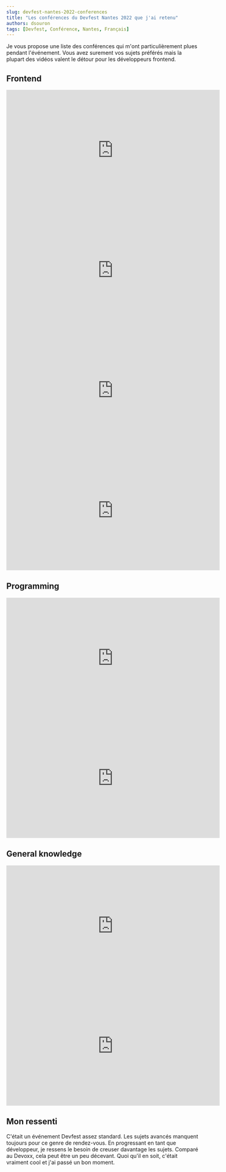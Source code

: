 ```yaml
---
slug: devfest-nantes-2022-conferences
title: "Les conférences du Devfest Nantes 2022 que j'ai retenu"
authors: dsouron
tags: [Devfest, Conférence, Nantes, Français]
---
```


Je vous propose une liste des conférences qui m'ont particulièrement plues pendant l'événement. Vous avez surement vos sujets préférés mais la plupart des vidéos valent le détour pour les développeurs frontend.

<!--truncate-->

## Frontend

<iframe width="560" height="315" src="https://www.youtube.com/embed/xtpaQ8_mmKM" title="YouTube video player" frameborder="0" allow="accelerometer; autoplay; clipboard-write; encrypted-media; gyroscope; picture-in-picture" allowfullscreen></iframe>

<iframe width="560" height="315" src="https://www.youtube.com/embed/R7dkpkwx8K4" title="YouTube video player" frameborder="0" allow="accelerometer; autoplay; clipboard-write; encrypted-media; gyroscope; picture-in-picture" allowfullscreen></iframe>

<iframe width="560" height="315" src="https://www.youtube.com/embed/H62ykGQwLHk" title="YouTube video player" frameborder="0" allow="accelerometer; autoplay; clipboard-write; encrypted-media; gyroscope; picture-in-picture" allowfullscreen></iframe>

<iframe width="560" height="315" src="https://www.youtube.com/embed/meiA4TPltoI" title="YouTube video player" frameborder="0" allow="accelerometer; autoplay; clipboard-write; encrypted-media; gyroscope; picture-in-picture" allowfullscreen></iframe>

## Programming

<iframe width="560" height="315" src="https://www.youtube.com/embed/6zQs4B2NIKA" title="YouTube video player" frameborder="0" allow="accelerometer; autoplay; clipboard-write; encrypted-media; gyroscope; picture-in-picture" allowfullscreen></iframe>

<iframe width="560" height="315" src="https://www.youtube.com/embed/PdweuZKD8Sg" title="YouTube video player" frameborder="0" allow="accelerometer; autoplay; clipboard-write; encrypted-media; gyroscope; picture-in-picture" allowfullscreen></iframe>

## General knowledge

<iframe width="560" height="315" src="https://www.youtube.com/embed/j0dCH55-6Ck" title="YouTube video player" frameborder="0" allow="accelerometer; autoplay; clipboard-write; encrypted-media; gyroscope; picture-in-picture" allowfullscreen></iframe>

<iframe width="560" height="315" src="https://www.youtube.com/embed/jAl3c_zo71w" title="YouTube video player" frameborder="0" allow="accelerometer; autoplay; clipboard-write; encrypted-media; gyroscope; picture-in-picture" allowfullscreen></iframe>

## Mon ressenti

C'était un événement Devfest assez standard. Les sujets avancés manquent toujours pour ce genre de rendez-vous. En progressant en tant que développeur, je ressens le besoin de creuser davantage les sujets. Comparé au Devoxx, cela peut être un peu décevant. Quoi qu'il en soit, c'était vraiment cool et j'ai passé un bon moment.
